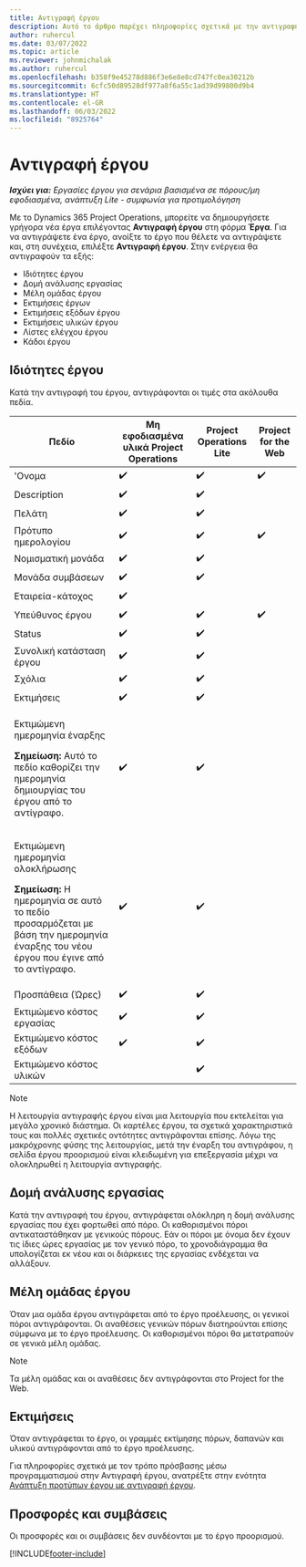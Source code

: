 ```yaml
---
title: Αντιγραφή έργου
description: Αυτό το άρθρο παρέχει πληροφορίες σχετικά με την αντιγραφή έργων στο Dynamics 365 Project Operations.
author: ruhercul
ms.date: 03/07/2022
ms.topic: article
ms.reviewer: johnmichalak
ms.author: ruhercul
ms.openlocfilehash: b358f9e45278d886f3e6e8e8cd747fc0ea30212b
ms.sourcegitcommit: 6cfc50d89528df977a8f6a55c1ad39d99800d9b4
ms.translationtype: HT
ms.contentlocale: el-GR
ms.lasthandoff: 06/03/2022
ms.locfileid: "8925764"
---
```

# <a name="copy-a-project"></a>Αντιγραφή έργου

_**Ισχύει για:** Εργασίες έργου για σενάρια βασισμένα σε πόρους/μη εφοδιασμένα, ανάπτυξη Lite - συμφωνία για προτιμολόγηση_

Με το Dynamics 365 Project Operations, μπορείτε να δημιουργήσετε γρήγορα νέα έργα επιλέγοντας **Αντιγραφή έργου** στη φόρμα **Έργα**. Για να αντιγράψετε ένα έργο, ανοίξτε το έργο που θέλετε να αντιγράψετε και, στη συνέχεια, επιλέξτε **Αντιγραφή έργου**. Στην ενέργεια θα αντιγραφούν τα εξής:

- Ιδιότητες έργου 
- Δομή ανάλυσης εργασίας
- Μέλη ομάδας έργου
- Εκτιμήσεις έργων
- Εκτιμήσεις εξόδων έργου
- Εκτιμήσεις υλικών έργου
- Λίστες ελέγχου έργου
- Κάδοι έργου

## <a name="project-properties"></a>Ιδιότητες έργου

Κατά την αντιγραφή του έργου, αντιγράφονται οι τιμές στα ακόλουθα πεδία.

| Πεδίο | Μη εφοδιασμένα υλικά Project Operations | Project Operations Lite | Project for the Web |
|-------|------------------------------------------|-------------------------|---------------------|
| 'Ονομα | :heavy_check_mark: | :heavy_check_mark: | :heavy_check_mark: |
| Description | :heavy_check_mark: | :heavy_check_mark: | |
| Πελάτη | :heavy_check_mark: | :heavy_check_mark: | |
| Πρότυπο ημερολογίου | :heavy_check_mark: | :heavy_check_mark: | :heavy_check_mark: |
| Νομισματική μονάδα | :heavy_check_mark: | :heavy_check_mark: | |
| Μονάδα συμβάσεων | :heavy_check_mark: | :heavy_check_mark: | |
| Εταιρεία-κάτοχος | :heavy_check_mark: | | |
| Υπεύθυνος έργου | :heavy_check_mark: | :heavy_check_mark: | :heavy_check_mark: |
| Status | :heavy_check_mark: | :heavy_check_mark: | |
| Συνολική κατάσταση έργου | :heavy_check_mark: | :heavy_check_mark: | |
| Σχόλια | :heavy_check_mark: | :heavy_check_mark: | |
| Εκτιμήσεις | :heavy_check_mark: | :heavy_check_mark: | |
| <p>Εκτιμώμενη ημερομηνία έναρξης</p><p><strong>Σημείωση:</strong> Αυτό το πεδίο καθορίζει την ημερομηνία δημιουργίας του έργου από το αντίγραφο. | :heavy_check_mark: | :heavy_check_mark: | |
| <p>Εκτιμώμενη ημερομηνία ολοκλήρωσης</p><p><strong>Σημείωση:</strong> Η ημερομηνία σε αυτό το πεδίο προσαρμόζεται με βάση την ημερομηνία έναρξης του νέου έργου που έγινε από το αντίγραφο.</p> | :heavy_check_mark: | :heavy_check_mark: | |
| Προσπάθεια (Ώρες) | :heavy_check_mark: | :heavy_check_mark: | |
| Εκτιμώμενο κόστος εργασίας | :heavy_check_mark: | :heavy_check_mark: | |
| Εκτιμώμενο κόστος εξόδων | :heavy_check_mark: | :heavy_check_mark: | |
| Εκτιμώμενο κόστος υλικών | | :heavy_check_mark: | |

> [!NOTE]
> Η λειτουργία αντιγραφής έργου είναι μια λειτουργία που εκτελείται για μεγάλο χρονικό διάστημα. Οι καρτέλες έργου, τα σχετικά χαρακτηριστικά τους και πολλές σχετικές οντότητες αντιγράφονται επίσης. Λόγω της μακρόχρονης φύσης της λειτουργίας, μετά την έναρξη του αντιγράφου, η σελίδα έργου προορισμού είναι κλειδωμένη για επεξεργασία μέχρι να ολοκληρωθεί η λειτουργία αντιγραφής.

## <a name="work-breakdown-structure"></a>Δομή ανάλυσης εργασίας

Κατά την αντιγραφή του έργου, αντιγράφεται ολόκληρη η δομή ανάλυσης εργασίας που έχει φορτωθεί από πόρο. Οι καθορισμένοι πόροι αντικαταστάθηκαν με γενικούς πόρους. Εάν οι πόροι με όνομα δεν έχουν τις ίδιες ώρες εργασίας με τον γενικό πόρο, το χρονοδιάγραμμα θα υπολογίζεται εκ νέου και οι διάρκειες της εργασίας ενδέχεται να αλλάξουν.

## <a name="project-team-members"></a>Μέλη ομάδας έργου

Όταν μια ομάδα έργου αντιγράφεται από το έργο προέλευσης, οι γενικοί πόροι αντιγράφονται. Οι αναθέσεις γενικών πόρων διατηρούνται επίσης σύμφωνα με το έργο προέλευσης. Οι καθορισμένοι πόροι θα μετατραπούν σε γενικά μέλη ομάδας.

> [!NOTE]
> Τα μέλη ομάδας και οι αναθέσεις δεν αντιγράφονται στο Project for the Web.

## <a name="estimates"></a>Εκτιμήσεις

Όταν αντιγράφεται το έργο, οι γραμμές εκτίμησης πόρων, δαπανών και υλικού αντιγράφονται από το έργο προέλευσης. 

Για πληροφορίες σχετικά με τον τρόπο πρόσβασης μέσω προγραμματισμού στην Αντιγραφή έργου, ανατρέξτε στην ενότητα [Ανάπτυξη προτύπων έργου με αντιγραφή έργου](dev-copy-project.md).

## <a name="quotes-and-contracts"></a>Προσφορές και συμβάσεις

Οι προσφορές και οι συμβάσεις δεν συνδέονται με το έργο προορισμού.

[!INCLUDE[footer-include](../includes/footer-banner.md)]
